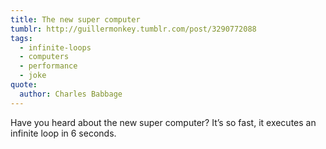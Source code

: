 ```yaml
---
title: The new super computer
tumblr: http://guillermonkey.tumblr.com/post/3290772088
tags:
  - infinite-loops
  - computers
  - performance
  - joke
quote:
  author: Charles Babbage
---
```


Have you heard about the new super computer?  It’s so fast, it executes an infinite loop in 6 seconds.
